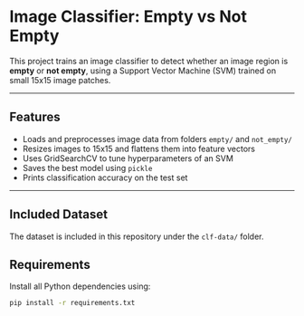 # Image Classifier: Empty vs Not Empty

This project trains an image classifier to detect whether an image region is **empty** or **not empty**, using a Support Vector Machine (SVM) trained on small 15x15 image patches.

---

## Features

- Loads and preprocesses image data from folders `empty/` and `not_empty/`
- Resizes images to 15x15 and flattens them into feature vectors
- Uses GridSearchCV to tune hyperparameters of an SVM
- Saves the best model using `pickle`
- Prints classification accuracy on the test set

---

## Included Dataset

The dataset is included in this repository under the `clf-data/` folder.


## Requirements

Install all Python dependencies using:

```bash
pip install -r requirements.txt
